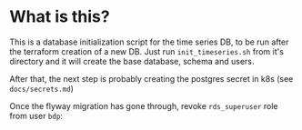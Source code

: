 <!-- 
SPDX-FileCopyrightText: NOI Techpark <digital@noi.bz.it>

SPDX-License-Identifier: CC0-1.0
 -->

# What is this?
This is a database initialization script for the time series DB, to be run after the terraform creation of a new DB.
Just run `init_timeseries.sh` from it's directory and it will create the base database, schema and users.

After that, the next step is probably creating the postgres secret in k8s (see `docs/secrets.md`)

Once the flyway migration has gone through, revoke `rds_superuser` role from user `bdp`:
